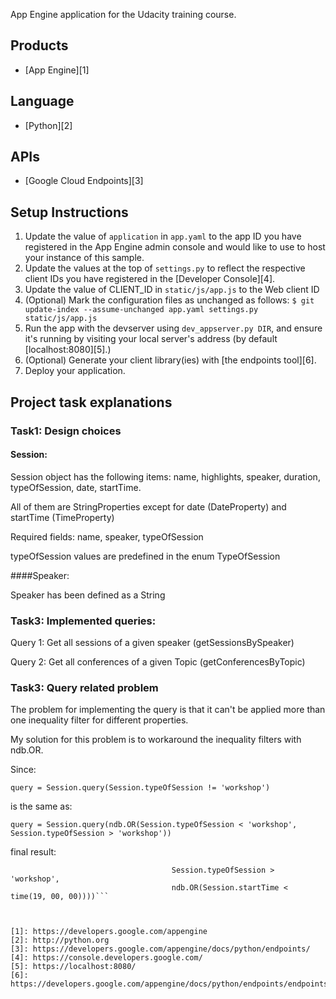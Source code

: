App Engine application for the Udacity training course.

## Products
- [App Engine][1]

## Language
- [Python][2]

## APIs
- [Google Cloud Endpoints][3]

## Setup Instructions
1. Update the value of `application` in `app.yaml` to the app ID you
   have registered in the App Engine admin console and would like to use to host
   your instance of this sample.
1. Update the values at the top of `settings.py` to
   reflect the respective client IDs you have registered in the
   [Developer Console][4].
1. Update the value of CLIENT_ID in `static/js/app.js` to the Web client ID
1. (Optional) Mark the configuration files as unchanged as follows:
   `$ git update-index --assume-unchanged app.yaml settings.py static/js/app.js`
1. Run the app with the devserver using `dev_appserver.py DIR`, and ensure it's running by visiting your local server's address (by default [localhost:8080][5].)
1. (Optional) Generate your client library(ies) with [the endpoints tool][6].
1. Deploy your application.

## Project task explanations
### Task1: Design choices
#### Session:

Session object has the following items: name, highlights, speaker, duration, typeOfSession, date, startTime.

All of them are StringProperties except for date (DateProperty) and startTime (TimeProperty)

Required fields: name, speaker, typeOfSession

typeOfSession values are predefined in the enum TypeOfSession

####Speaker:

Speaker has been defined as a String

### Task3: Implemented queries:
Query 1: Get all sessions of a given speaker (getSessionsBySpeaker)

Query 2: Get all conferences of a given Topic (getConferencesByTopic)


### Task3: Query related problem 
The problem for implementing the query is that it can't be applied more than one inequality filter for different properties.

My solution for this problem is to workaround the inequality filters with ndb.OR.

Since:

```query = Session.query(Session.typeOfSession != 'workshop')```

is the same as:

```query = Session.query(ndb.OR(Session.typeOfSession < 'workshop', Session.typeOfSession > 'workshop'))```

final result:

```sessions = Session.query(ndb.OR(Session.typeOfSession < 'workshop',
                                    Session.typeOfSession > 'workshop',
                                    ndb.OR(Session.startTime < time(19, 00, 00))))```



[1]: https://developers.google.com/appengine
[2]: http://python.org
[3]: https://developers.google.com/appengine/docs/python/endpoints/
[4]: https://console.developers.google.com/
[5]: https://localhost:8080/
[6]: https://developers.google.com/appengine/docs/python/endpoints/endpoints_tool

